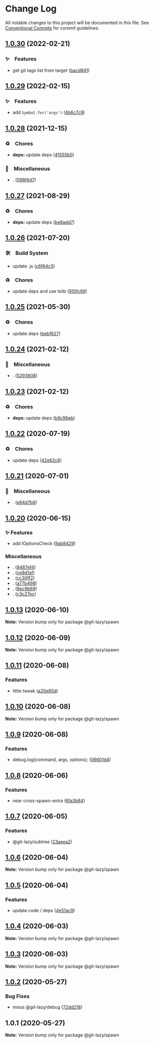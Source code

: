 # Change Log

All notable changes to this project will be documented in this file.
See [Conventional Commits](https://conventionalcommits.org) for commit guidelines.

## [1.0.30](https://github.com/bluelovers/ws-git-lazy/compare/@git-lazy/spawn@1.0.29...@git-lazy/spawn@1.0.30) (2022-02-21)


### ✨　Features

* get git tags list from target ([bacd841](https://github.com/bluelovers/ws-git-lazy/commit/bacd8419935a8f76fb0f6639d17f239404d94b86))





## [1.0.29](https://github.com/bluelovers/ws-git-lazy/compare/@git-lazy/spawn@1.0.28...@git-lazy/spawn@1.0.29) (2022-02-15)


### ✨　Features

* add `Symbol.for('argv')` ([4b6c7c9](https://github.com/bluelovers/ws-git-lazy/commit/4b6c7c93502abdbd71ad47cad3750eb15cef492f))





## [1.0.28](https://github.com/bluelovers/ws-git-lazy/compare/@git-lazy/spawn@1.0.27...@git-lazy/spawn@1.0.28) (2021-12-15)


### ♻️　Chores

* **deps:** update deps ([41555b0](https://github.com/bluelovers/ws-git-lazy/commit/41555b057f607358bfc81ef6cd0e4b087ef76fba))


### 🔖　Miscellaneous

* . ([098f4d7](https://github.com/bluelovers/ws-git-lazy/commit/098f4d705517f0efeef7ef5e9a15c0a16038bb4b))





## [1.0.27](https://github.com/bluelovers/ws-git-lazy/compare/@git-lazy/spawn@1.0.26...@git-lazy/spawn@1.0.27) (2021-08-29)


### ♻️　Chores

* **deps:** update deps ([be8add7](https://github.com/bluelovers/ws-git-lazy/commit/be8add78b800730f5056f777b1a94dcf329801ea))





## [1.0.26](https://github.com/bluelovers/ws-git-lazy/compare/@git-lazy/spawn@1.0.25...@git-lazy/spawn@1.0.26) (2021-07-20)


### 🛠　Build System

* update .js ([c6f64c5](https://github.com/bluelovers/ws-git-lazy/commit/c6f64c52d8aafa63d2e4424bdc36192fe413733f))


### ♻️　Chores

* update deps and use tslib ([910fc69](https://github.com/bluelovers/ws-git-lazy/commit/910fc69537675a16bd0c27bf8d6878196eee51d6))





## [1.0.25](https://github.com/bluelovers/ws-git-lazy/compare/@git-lazy/spawn@1.0.24...@git-lazy/spawn@1.0.25) (2021-05-30)


### ♻️　Chores

* update deps ([bebf827](https://github.com/bluelovers/ws-git-lazy/commit/bebf827337a43b26600b329275000e43bc9707a7))





## [1.0.24](https://github.com/bluelovers/ws-git-lazy/compare/@git-lazy/spawn@1.0.23...@git-lazy/spawn@1.0.24) (2021-02-12)


### 🔖　Miscellaneous

* . ([5293608](https://github.com/bluelovers/ws-git-lazy/commit/529360849e1fb6e74278be035363614635572081))





## [1.0.23](https://github.com/bluelovers/ws-git-lazy/compare/@git-lazy/spawn@1.0.22...@git-lazy/spawn@1.0.23) (2021-02-12)


### ♻️　Chores

* **deps:** update deps ([b9c98eb](https://github.com/bluelovers/ws-git-lazy/commit/b9c98ebff556f7eb0e62dd8bb7889fd43e9698c4))





## [1.0.22](https://github.com/bluelovers/ws-git-lazy/compare/@git-lazy/spawn@1.0.21...@git-lazy/spawn@1.0.22) (2020-07-19)


### ♻️　Chores

* update deps ([42e62c6](https://github.com/bluelovers/ws-git-lazy/commit/42e62c6daeaeff1f24a20f54390d1318815cdc18))





## [1.0.21](https://github.com/bluelovers/ws-git-lazy/compare/@git-lazy/spawn@1.0.20...@git-lazy/spawn@1.0.21) (2020-07-01)


### 🔖　Miscellaneous

* . ([e64d7b6](https://github.com/bluelovers/ws-git-lazy/commit/e64d7b630e602b519955a36b77bdc0dd7de6d981))





## [1.0.20](https://github.com/bluelovers/ws-git-lazy/compare/@git-lazy/spawn@1.0.13...@git-lazy/spawn@1.0.20) (2020-06-15)


### ✨ Features

*  add IOptionsCheck ([9ab8429](https://github.com/bluelovers/ws-git-lazy/commit/9ab8429e94c0258499ca130092c2557cee70b688))


### Miscellaneous

* . ([8487ef4](https://github.com/bluelovers/ws-git-lazy/commit/8487ef49cae3f85a0d9d56caa86037d7ae3f7469))
* . ([ce8d1af](https://github.com/bluelovers/ws-git-lazy/commit/ce8d1af7e69ec037824ec911a90f514cf7d36820))
* . ([cc30ff2](https://github.com/bluelovers/ws-git-lazy/commit/cc30ff290fb3a0e9b80e6f52f6e0b0cff52fede8))
* . ([a77b498](https://github.com/bluelovers/ws-git-lazy/commit/a77b4987519be4b0c82ae6249d50ad39a57fa151))
* . ([8ec9b69](https://github.com/bluelovers/ws-git-lazy/commit/8ec9b69921251b9c208e3bb9b992eb0539a9b2dd))
* . ([c3c27ec](https://github.com/bluelovers/ws-git-lazy/commit/c3c27ec2973b78f1d2241130736b9e6ff02a0fd4))





## [1.0.13](https://github.com/bluelovers/ws-git-lazy/compare/@git-lazy/spawn@1.0.12...@git-lazy/spawn@1.0.13) (2020-06-10)

**Note:** Version bump only for package @git-lazy/spawn





## [1.0.12](https://github.com/bluelovers/ws-git-lazy/compare/@git-lazy/spawn@1.0.11...@git-lazy/spawn@1.0.12) (2020-06-09)

**Note:** Version bump only for package @git-lazy/spawn





## [1.0.11](https://github.com/bluelovers/ws-git-lazy/compare/@git-lazy/spawn@1.0.10...@git-lazy/spawn@1.0.11) (2020-06-08)


### Features

* little tweak ([a20e85d](https://github.com/bluelovers/ws-git-lazy/commit/a20e85de6cbf8fd5c3c005f456eb1993eadaf7e4))





## [1.0.10](https://github.com/bluelovers/ws-git-lazy/compare/@git-lazy/spawn@1.0.9...@git-lazy/spawn@1.0.10) (2020-06-08)

**Note:** Version bump only for package @git-lazy/spawn





## [1.0.9](https://github.com/bluelovers/ws-git-lazy/compare/@git-lazy/spawn@1.0.8...@git-lazy/spawn@1.0.9) (2020-06-08)


### Features

* debug.log(command, args, options); ([06601d4](https://github.com/bluelovers/ws-git-lazy/commit/06601d4af3a81a36820a990b4b3880eb2b9d6581))





## [1.0.8](https://github.com/bluelovers/ws-git-lazy/compare/@git-lazy/spawn@1.0.7...@git-lazy/spawn@1.0.8) (2020-06-06)


### Features

* near cross-spawn-extra ([6fa3b84](https://github.com/bluelovers/ws-git-lazy/commit/6fa3b84ca146cf80b6fbc0156343e07bf27b6023))





## [1.0.7](https://github.com/bluelovers/ws-git-lazy/compare/@git-lazy/spawn@1.0.6...@git-lazy/spawn@1.0.7) (2020-06-05)


### Features

* @git-lazy/subtree ([23aeea2](https://github.com/bluelovers/ws-git-lazy/commit/23aeea214829dacf4cb60913afd1987eebb68cdc))





## [1.0.6](https://github.com/bluelovers/ws-git-lazy/compare/@git-lazy/spawn@1.0.5...@git-lazy/spawn@1.0.6) (2020-06-04)

**Note:** Version bump only for package @git-lazy/spawn





## [1.0.5](https://github.com/bluelovers/ws-git-lazy/compare/@git-lazy/spawn@1.0.4...@git-lazy/spawn@1.0.5) (2020-06-04)


### Features

* update code / deps ([4e51ac9](https://github.com/bluelovers/ws-git-lazy/commit/4e51ac92473ecd9d855c0fdbe52530a1b9d4ca82))





## [1.0.4](https://github.com/bluelovers/ws-git-lazy/compare/@git-lazy/spawn@1.0.3...@git-lazy/spawn@1.0.4) (2020-06-03)

**Note:** Version bump only for package @git-lazy/spawn





## [1.0.3](https://github.com/bluelovers/ws-git-lazy/compare/@git-lazy/spawn@1.0.2...@git-lazy/spawn@1.0.3) (2020-06-03)

**Note:** Version bump only for package @git-lazy/spawn





## [1.0.2](https://github.com/bluelovers/ws-git-lazy/compare/@git-lazy/spawn@1.0.1...@git-lazy/spawn@1.0.2) (2020-05-27)


### Bug Fixes

* misss @git-lazy/debug ([72dd218](https://github.com/bluelovers/ws-git-lazy/commit/72dd2184dba9489319698c487d748d4a7e585e0e))





## 1.0.1 (2020-05-27)

**Note:** Version bump only for package @git-lazy/spawn
